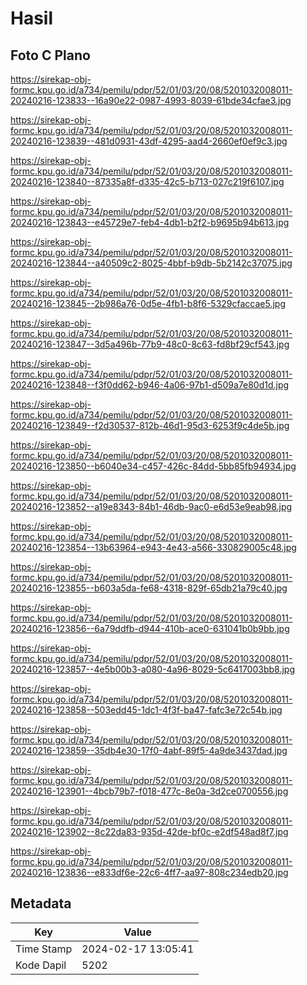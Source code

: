 # Hasil

## Foto C Plano

https://sirekap-obj-formc.kpu.go.id/a734/pemilu/pdpr/52/01/03/20/08/5201032008011-20240216-123833--16a90e22-0987-4993-8039-61bde34cfae3.jpg

https://sirekap-obj-formc.kpu.go.id/a734/pemilu/pdpr/52/01/03/20/08/5201032008011-20240216-123839--481d0931-43df-4295-aad4-2660ef0ef9c3.jpg

https://sirekap-obj-formc.kpu.go.id/a734/pemilu/pdpr/52/01/03/20/08/5201032008011-20240216-123840--87335a8f-d335-42c5-b713-027c219f6107.jpg

https://sirekap-obj-formc.kpu.go.id/a734/pemilu/pdpr/52/01/03/20/08/5201032008011-20240216-123843--e45729e7-feb4-4db1-b2f2-b9695b94b613.jpg

https://sirekap-obj-formc.kpu.go.id/a734/pemilu/pdpr/52/01/03/20/08/5201032008011-20240216-123844--a40509c2-8025-4bbf-b9db-5b2142c37075.jpg

https://sirekap-obj-formc.kpu.go.id/a734/pemilu/pdpr/52/01/03/20/08/5201032008011-20240216-123845--2b986a76-0d5e-4fb1-b8f6-5329cfaccae5.jpg

https://sirekap-obj-formc.kpu.go.id/a734/pemilu/pdpr/52/01/03/20/08/5201032008011-20240216-123847--3d5a496b-77b9-48c0-8c63-fd8bf29cf543.jpg

https://sirekap-obj-formc.kpu.go.id/a734/pemilu/pdpr/52/01/03/20/08/5201032008011-20240216-123848--f3f0dd62-b946-4a06-97b1-d509a7e80d1d.jpg

https://sirekap-obj-formc.kpu.go.id/a734/pemilu/pdpr/52/01/03/20/08/5201032008011-20240216-123849--f2d30537-812b-46d1-95d3-6253f9c4de5b.jpg

https://sirekap-obj-formc.kpu.go.id/a734/pemilu/pdpr/52/01/03/20/08/5201032008011-20240216-123850--b6040e34-c457-426c-84dd-5bb85fb94934.jpg

https://sirekap-obj-formc.kpu.go.id/a734/pemilu/pdpr/52/01/03/20/08/5201032008011-20240216-123852--a19e8343-84b1-46db-9ac0-e6d53e9eab98.jpg

https://sirekap-obj-formc.kpu.go.id/a734/pemilu/pdpr/52/01/03/20/08/5201032008011-20240216-123854--13b63964-e943-4e43-a566-330829005c48.jpg

https://sirekap-obj-formc.kpu.go.id/a734/pemilu/pdpr/52/01/03/20/08/5201032008011-20240216-123855--b603a5da-fe68-4318-829f-65db21a79c40.jpg

https://sirekap-obj-formc.kpu.go.id/a734/pemilu/pdpr/52/01/03/20/08/5201032008011-20240216-123856--6a79ddfb-d944-410b-ace0-631041b0b9bb.jpg

https://sirekap-obj-formc.kpu.go.id/a734/pemilu/pdpr/52/01/03/20/08/5201032008011-20240216-123857--4e5b00b3-a080-4a96-8029-5c6417003bb8.jpg

https://sirekap-obj-formc.kpu.go.id/a734/pemilu/pdpr/52/01/03/20/08/5201032008011-20240216-123858--503edd45-1dc1-4f3f-ba47-fafc3e72c54b.jpg

https://sirekap-obj-formc.kpu.go.id/a734/pemilu/pdpr/52/01/03/20/08/5201032008011-20240216-123859--35db4e30-17f0-4abf-89f5-4a9de3437dad.jpg

https://sirekap-obj-formc.kpu.go.id/a734/pemilu/pdpr/52/01/03/20/08/5201032008011-20240216-123901--4bcb79b7-f018-477c-8e0a-3d2ce0700556.jpg

https://sirekap-obj-formc.kpu.go.id/a734/pemilu/pdpr/52/01/03/20/08/5201032008011-20240216-123902--8c22da83-935d-42de-bf0c-e2df548ad8f7.jpg

https://sirekap-obj-formc.kpu.go.id/a734/pemilu/pdpr/52/01/03/20/08/5201032008011-20240216-123836--e833df6e-22c6-4ff7-aa97-808c234edb20.jpg


## Metadata

| Key        | Value               |
| ---------- | ------------------- |
| Time Stamp | 2024-02-17 13:05:41 |
| Kode Dapil | 5202                |



